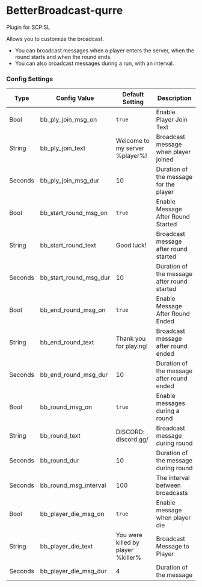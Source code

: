 # BetterBroadcast-qurre
Plugin for SCP:SL

Allows you to customize the broadcast.
- You can broadcast messages when a player enters the server, when the round starts and when the round ends. 
- You can also broadcast messages during a run, with an interval.

### Config Settings
Type | Config Value | Default Setting | Description
---- | ------------ | --------------- | ------------
Bool | bb_ply_join_msg_on | `true` | Enable Player Join Text
String | bb_ply_join_text | Welcome to my server %player%!| Broadcast message when player joined
Seconds | bb_ply_join_msg_dur | 10 | Duration of the message for the player
Bool | bb_start_round_msg_on | `true` | Enable Message After Round Started
String | bb_start_round_text | Good luck! | Broadcast message after round started
Seconds | bb_start_round_msg_dur | 10 | Duration of the message after round started
Bool | bb_end_round_msg_on | `true` | Enable Message After Round Ended
String | bb_end_round_text | Thank you for playing! | Broadcast message after round ended
Seconds | bb_end_round_msg_dur | 10 | Duration of the message after round ended
Bool | bb_round_msg_on | `true` | Enable messages during a round
String | bb_round_text | DISCORD: discord.gg/ | Broadcast message during round
Seconds | bb_round_dur | 10 | Duration of the message during round
Seconds | bb_round_msg_interval | 100 | The interval between broadcasts
Bool | bb_player_die_msg_on | `true` | Enable message when player die
String | bb_player_die_text | You were killed by player %killer% | Broadcast Message to Player
Seconds | bb_player_die_msg_dur | 4 | Duration of the message
